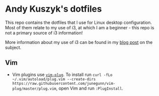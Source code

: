 # Andy Kuszyk's dotfiles
This repo contains the dotfiles that I use for Linux desktop configuration. Most of them relate to my use of i3, at which I am a beginner - this repo is not a primary source of i3 information!

More information about my use of i3 can be found in my [blog post](https://andykuszyk.github.io/2020-02-18-demystifying-i3.html) on the subject.

## Vim
* Vim plugins use [`vim-plug`](https://github.com/junegunn/vim-plug). To install run `curl -fLo ~/.vim/autoload/plug.vim --create-dirs https://raw.githubusercontent.com/junegunn/vim-plug/master/plug.vim`, open Vim and run `:PlugInstall`.
